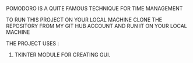 POMODORO IS A QUITE FAMOUS TECHNIQUE FOR TIME MANAGEMENT

TO RUN THIS PROJECT ON YOUR LOCAL MACHINE CLONE THE REPOSITORY FROM MY GIT HUB ACCOUNT AND RUN IT ON YOUR LOCAL MACHINE

THE PROJECT USES :
1) TKINTER MODULE FOR CREATING GUI.
